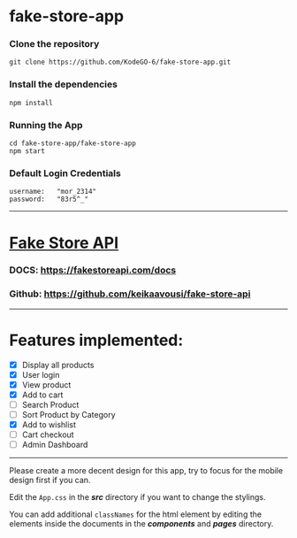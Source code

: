 # fake-store-app

### Clone the repository
```
git clone https://github.com/KodeGO-6/fake-store-app.git
```

### Install the dependencies
```
npm install
```

### Running the App
```
cd fake-store-app/fake-store-app
npm start
```

### Default Login Credentials
```
username:   "mor_2314"
password:   "83r5^_"
```

---

# [Fake Store API](https://fakestoreapi.com/)

### DOCS: https://fakestoreapi.com/docs
### Github: https://github.com/keikaavousi/fake-store-api

---

# Features implemented:
- [x] Display all products
- [x] User login
- [x] View product
- [x] Add to cart
- [ ] Search Product
- [ ] Sort Product by Category
- [x] Add to wishlist
- [ ] Cart checkout
- [ ] Admin Dashboard

---
Please create a more decent design for this app, try to focus for the mobile design first if you can.

Edit the `App.css` in the ***src*** directory if you want to change the stylings.

You can add additional `classNames` for the html element by editing the elements inside the documents in the ***components*** and ***pages*** directory.



